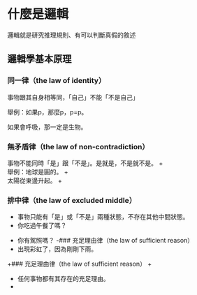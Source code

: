# 什麼是邏輯

邏輯就是研究推理規則、有可以判斷真假的敘述
 
 ## 邏輯學基本原理
 
 ### 同一律（the law of identity）
 
 事物跟其自身相等同，「自己」不能「不是自己」
 
 舉例：如果p，那麼p，p=p。
 
 如果會呼吸，那一定是生物。
 
 ### 無矛盾律（the law of non-contradiction）
 事物不能同時「是」跟「不是」。是就是，不是就不是。
+  
   舉例：地球是圓的。
+  
         太陽從東邊升起。
+        
 ### 排中律（the law of excluded middle）
+
   事物只能有「是」或「不是」兩種狀態，不存在其他中間狀態。
+  
   你吃過午餐了嗎？
-  你有駕照嗎？
-### 充足理由律（the law of sufficient reason）
-  出現彩虹了，因為剛剛下雨。
   
+### 充足理由律（the law of sufficient reason）
+
+  任何事物都有其存在的充足理由。
+
